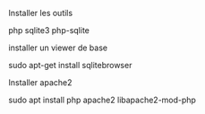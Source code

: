 Installer les outils

php
sqlite3
php-sqlite

installer un viewer de base

sudo apt-get install sqlitebrowser


Installer apache2

sudo apt install php apache2 libapache2-mod-php

